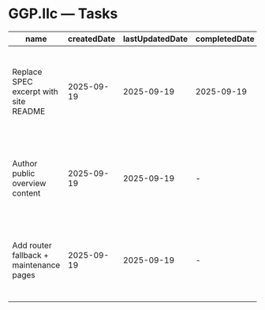 # GGP.llc — Tasks

| name                                    | createdDate | lastUpdatedDate | completedDate | status   | description                                                                                             |
| --------------------------------------- | ----------- | --------------- | ------------- | -------- | ------------------------------------------------------------------------------------------------------- |
| Replace SPEC excerpt with site README   | 2025-09-19  | 2025-09-19      | 2025-09-19    | complete | Rewrote documentation to describe the regulatory platform microsite instead of embedding the full spec. |
| Author public overview content          | 2025-09-19  | 2025-09-19      | -             | todo     | Draft marketing copy outlining platform pillars, feature highlights, and CTA for state regulators.      |
| Add router fallback + maintenance pages | 2025-09-19  | 2025-09-19      | -             | todo     | Provide 404/503 experiences aligned with the compliance-focused brand.                                  |
